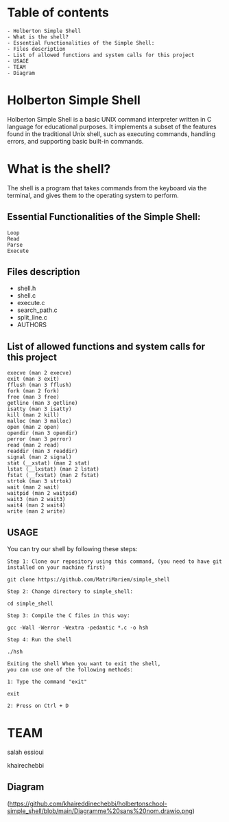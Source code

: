 
# Table of contents

    - Holberton Simple Shell
    - What is the shell?
    - Essential Functionalities of the Simple Shell:
    - Files description
    - List of allowed functions and system calls for this project
    - USAGE
    - TEAM
    - Diagram


# Holberton Simple Shell

Holberton Simple Shell is a basic UNIX command interpreter written in C language for educational purposes. It implements a subset of the features found in the traditional Unix shell, such as executing commands, handling errors, and supporting basic built-in commands.

# What is the shell?

The shell is a program that takes commands from the keyboard via the terminal, and gives them to the operating system to perform.

## Essential Functionalities of the Simple Shell:

    Loop
    Read
    Parse
    Execute

## Files description

- shell.h
- shell.c
- execute.c
- search_path.c
- split_line.c
- AUTHORS 

## List of allowed functions and system calls for this project

 
    execve (man 2 execve)
    exit (man 3 exit)
    fflush (man 3 fflush)
    fork (man 2 fork)
    free (man 3 free)
    getline (man 3 getline)
    isatty (man 3 isatty)
    kill (man 2 kill)
    malloc (man 3 malloc)
    open (man 2 open)
    opendir (man 3 opendir)
    perror (man 3 perror)
    read (man 2 read)
    readdir (man 3 readdir)
    signal (man 2 signal)
    stat (__xstat) (man 2 stat)
    lstat (__lxstat) (man 2 lstat)
    fstat (__fxstat) (man 2 fstat)
    strtok (man 3 strtok)
    wait (man 2 wait)
    waitpid (man 2 waitpid)
    wait3 (man 2 wait3)
    wait4 (man 2 wait4)
    write (man 2 write)

## USAGE

You can try our shell by following these steps:

    Step 1: Clone our repository using this command, (you need to have git  
    installed on your machine first)

    git clone https://github.com/MatriMariem/simple_shell

    Step 2: Change directory to simple_shell: 

    cd simple_shell

    Step 3: Compile the C files in this way:   

    gcc -Wall -Werror -Wextra -pedantic *.c -o hsh

    Step 4: Run the shell

    ./hsh

    Exiting the shell When you want to exit the shell,
    you can use one of the following methods:

    1: Type the command "exit"

    exit

    2: Press on Ctrl + D

# TEAM

salah essioui

khairechebbi

##              Diagram 
(https://github.com/khaireddinechebbi/holbertonschool-simple_shell/blob/main/Diagramme%20sans%20nom.drawio.png)
